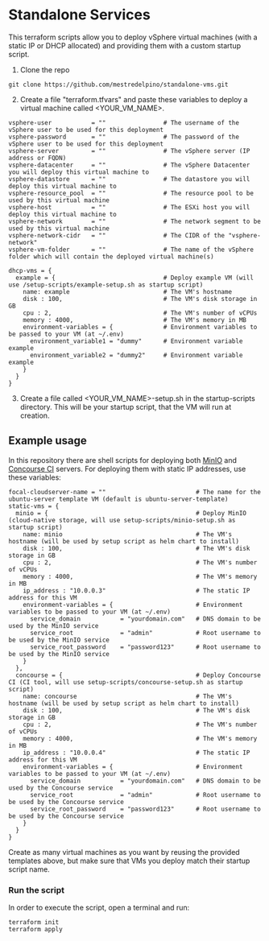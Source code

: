 # Standalone Services

This terraform scripts allow you to deploy vSphere virtual machines (with a static IP or DHCP allocated) and providing them with a custom startup script. 

1. Clone the repo

```
git clone https://github.com/mestredelpino/standalone-vms.git
```

2. Create a file "terraform.tfvars" and paste these variables to deploy a virtual machine called <YOUR_VM_NAME>.

```
vsphere-user           = ""                # The username of the vSphere user to be used for this deployment
vsphere-password       = ""                # The password of the vSphere user to be used for this deployment
vsphere-server         = ""                # The vSphere server (IP address or FQDN)
vsphere-datacenter     = ""                # The vSphere Datacenter you will deploy this virtual machine to
vsphere-datastore      = ""                # The datastore you will deploy this virtual machine to
vsphere-resource_pool  = ""                # The resource pool to be used by this virtual machine
vsphere-host           = ""                # The ESXi host you will deploy this virtual machine to
vsphere-network        = ""                # The network segment to be used by this virtual machine
vsphere-network-cidr   = ""                # The CIDR of the "vsphere-network"
vsphere-vm-folder      = ""                # The name of the vSphere folder which will contain the deployed virtual machine(s)

dhcp-vms = {
  example = {                              # Deploy example VM (will use /setup-scripts/example-setup.sh as startup script)
    name: example                          # The VM's hostname
    disk : 100,                            # The VM's disk storage in GB
    cpu : 2,                               # The VM's number of vCPUs
    memory : 4000,                         # The VM's memory in MB
    environment-variables = {              # Environment variables to be passed to your VM (at ~/.env)
      environment_variable1 = "dummy"      # Environment variable example 
      environment_variable2 = "dummy2"     # Environment variable example 
    }
  }
}
```

3. Create a file called <YOUR_VM_NAME>-setup.sh in the startup-scripts directory. This will be your startup script, that the VM will run at creation.

## Example usage

In this repository there are shell scripts for deploying both [MinIO](https://min.io/) and [Concourse CI](https://concourse-ci.org/) servers. 
For deploying them with static IP addresses, use these variables:

```
focal-cloudserver-name = ""                         # The name for the ubuntu-server template VM (default is ubuntu-server-template)
static-vms = {
  minio = {                                         # Deploy MinIO (cloud-native storage, will use setup-scripts/minio-setup.sh as startup script)
    name: minio                                     # The VM's hostname (will be used by setup script as helm chart to install)
    disk : 100,                                     # The VM's disk storage in GB
    cpu : 2,                                        # The VM's number of vCPUs
    memory : 4000,                                  # The VM's memory in MB
    ip_address : "10.0.0.3"                         # The static IP address for this VM
    environment-variables = {                       # Environment variables to be passed to your VM (at ~/.env)
      service_domain           = "yourdomain.com"   # DNS domain to be used by the MinIO service
      service_root             = "admin"            # Root username to be used by the MinIO service
      service_root_password    = "password123"      # Root username to be used by the MinIO service
    }
  },
  concourse = {                                     # Deploy Concourse CI (CI tool, will use setup-scripts/concourse-setup.sh as startup script)
    name: concourse                                 # The VM's hostname (will be used by setup script as helm chart to install)
    disk : 100,                                     # The VM's disk storage in GB
    cpu : 2,                                        # The VM's number of vCPUs
    memory : 4000,                                  # The VM's memory in MB
    ip_address : "10.0.0.4"                         # The static IP address for this VM
    environment-variables = {                       # Environment variables to be passed to your VM (at ~/.env)
      service_domain           = "yourdomain.com"   # DNS domain to be used by the Concourse service
      service_root             = "admin"            # Root username to be used by the Concourse service
      service_root_password    = "password123"      # Root username to be used by the Concourse service
    }
  }
}
```

Create as many virtual machines as you want by reusing the provided templates above, but make sure that VMs you deploy match their startup script name.

### Run the script

In order to execute the script, open a terminal and run:

```
terraform init
terraform apply
```

